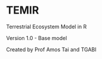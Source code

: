# TEMIR
Terrestrial Ecosystem Model in R

Version 1.0 - Base model

Created by Prof Amos Tai and TGABI
